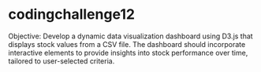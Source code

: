 # codingchallenge12
 
Objective: Develop a dynamic data visualization dashboard using D3.js that displays stock values from a CSV file. The dashboard should incorporate interactive elements to provide insights into stock performance over time, tailored to user-selected criteria.